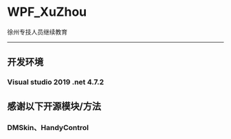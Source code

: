# WPF_XuZhou
徐州专技人员继续教育

___
## 开发环境
### Visual studio 2019   .net 4.7.2


## 感谢以下开源模块/方法
### DMSkin、HandyControl
